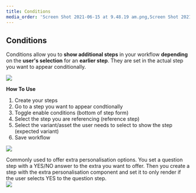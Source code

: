 ```yaml
---
title: Conditions
media_order: 'Screen Shot 2021-06-15 at 9.48.19 am.png,Screen Shot 2021-06-15 at 9.50.12 am.png'
---
```


## Conditions

Conditions allow you to **show additional steps** in your workflow **depending** on the **user's selection** for an **earlier step**. 
They are set in the actual step you want to appear conditionally. 

![](https://help.spiff.com.au/user/pages/04.Spiff-Concepts/03.workflows/03.step-details/03.conditions/Screen%20Shot%202021-06-15%20at%209.50.12%20am.png)

**How To Use**

1. Create your steps 
2. Go to a step you want to appear condtionally
3. Toggle enable conditions (bottom of step form) 
4. Select the step you are referencing (reference step)
5. Select the variant/asset the user needs to select to show the step (expected variant)
6. Save workflow

![](https://help.spiff.com.au/user/pages/04.Spiff-Concepts/03.workflows/03.step-details/03.conditions/Screen%20Shot%202021-06-15%20at%209.48.19%20am.png)

Commonly used to offer extra personalisation options. You set a question step with a YES/NO answer to the extra you want to offer. Then you create a step with the extra personalisation component and set it to only render if the user selects YES to the question step.
<br>
![](https://help.spiff.com.au/user/pages/04.Spiff-Concepts/03.workflows/03.step-details/03.conditions/Screen%20Shot%202021-06-15%20at%209.52.22%20am.png)